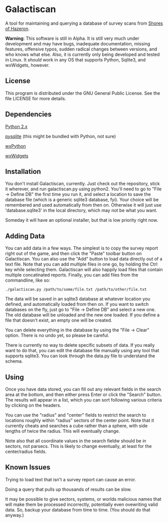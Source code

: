 Galactiscan
===========

A tool for maintaining and querying a database of survey scans from [Shores of Hazeron](http://www.hazeron.com/).

**Warning**:  This software is still in Alpha.  It is still very much under development and may have bugs, inadequate documentation, missing features, offensive typos, sudden radical changes between versions, and who knows what else.  Also, it is currently only being developed and tested in Linux.  It *should* work in any OS that supports Python, Sqlite3, and wxWidgets, however.



License
-------

This program is distributed under the GNU General Public License.  See the file LICENSE for more details.



Dependencies
------------

[Python 2.x](http://www.python.org/)

[pysqlite](https://pypi.python.org/pypi/pysqlite) (this might be bundled with Python, not sure)

[wxPython](http://www.wxpython.org/)

[wxWidgets](http://www.wxwidgets.org/)



Installation
------------

You don't install Galactiscan, currently.  Just check out the repository, stick it wherever, and run galactiscan.py using python2.  You'll need to go to "File -> Define DB" the first time you run it, and select a location to save the database file (which is a generic sqlite3 database, fyi).  Your choice will be remembered and used automatically from then on.  Otherwise it will just use 'database.sqlite3' in the local directory, which may not be what you want.

Someday it will have an optional installer, but that is low priority right now.



Adding Data
-----------

You can add data in a few ways.  The simplest is to copy the survey report right out of the game, and then click the "Paste" toolbar button on Galactiscan.  You can also use the "Add" button to load data directly out of a text file.  Note that you can add multiple files in one go, by holding the Ctrl key while selecting them.  Galactiscan will also happily load files that contain multiple concatinated reports.  Finally, you can add files from the commandline, like so:

`./galactiscan.py /path/to/some/file.txt /path/to/other/file.txt`

The data will be saved in an sqlite3 database at whatever location you defined, and automatically loaded from then on.  If you want to switch databases on the fly, just go to "File -> Define DB" and select a new one.  The old database will be unloaded and the new one loaded.  If you define a file that doesn't exist, an empty one will be created.

You can delete everything in the database by using the "File -> Clear" option.  There is no undo yet, so please be careful.

There is currently no way to delete specific subsets of data.  If you really want to do that, you can edit the database file manually using any tool that supports sqlite3.  You can look through the data.py file to understand the schema.



Using
-----

Once you have data stored, you can fill out any relevant fields in the search area at the bottom, and then either press Enter or click the "Search" button.  The results will appear in a list, which you can sort following various criteria by clicking on the headers.

You can use the "radius" and "center" fields to restrict the search to locations roughly within "radius" sectors of the center point.  Note that it currently cheats and searches a cube rather than a sphere, with side lengths of twice the radius.  This will eventually change.

Note also that all coordinate values in the search fieldw should be in sectors, not parsecs.  This is likely to change eventually, at least for the center/radius fields.


Known Issues
------------

Trying to load text that isn't a survey report can cause an error.

Doing a query that pulls up thousands of results can be slow.

It may be possible to give sectors, systems, or worlds malicious names that will make them be processed incorrectly, potentially even ovewriting valid data.  So, backup your database from time to time.  (You should do that anyway.)
